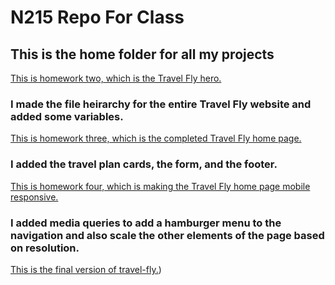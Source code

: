 # N215 Repo For Class

## This is the home folder for all my projects

[This is homework two, which is the Travel Fly hero.](https://rydeal.github.io/215-repo/homework/homeworkTwo/travelfly-hero/index.html)

### I made the file heirarchy for the entire Travel Fly website and added some variables.

[This is homework three, which is the completed Travel Fly home page.](https://rydeal.github.io/215-repo/homework/homeworkThree/)

### I added the travel plan cards, the form, and the footer.

[This is homework four, which is making the Travel Fly home page mobile responsive.](https://rydeal.github.io/215-repo/homework/homeworkFour/index.html)

### I added media queries to add a hamburger menu to the navigation and also scale the other elements of the page based on resolution.

[This is the final version of travel-fly.](https://rydeal.github.io/215-repo/homework/travel-fly/index.html))